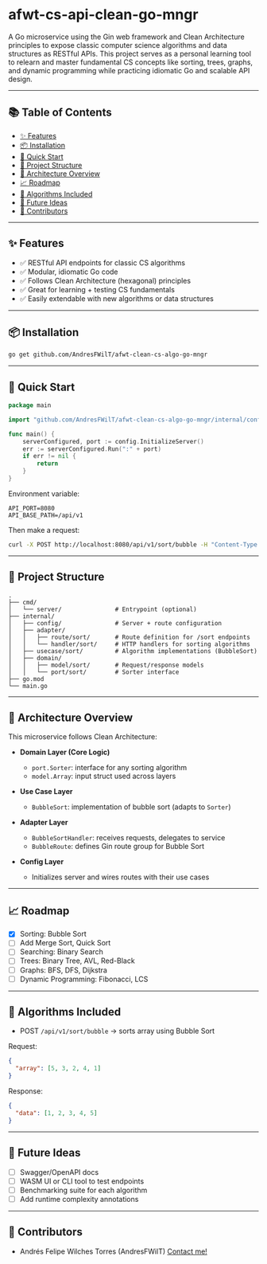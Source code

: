 # afwt-cs-api-clean-go-mngr

A Go microservice using the Gin web framework and Clean Architecture principles to expose classic computer science algorithms and data structures as RESTful APIs. This project serves as a personal learning tool to relearn and master fundamental CS concepts like sorting, trees, graphs, and dynamic programming while practicing idiomatic Go and scalable API design.

---

## 📚 Table of Contents

- [✨ Features](#-features)
- [📦 Installation](#-installation)
- [🚀 Quick Start](#-quick-start)
- [📁 Project Structure](#-project-structure)
- [🧩 Architecture Overview](#-architecture-overview)
- [📈 Roadmap](#-roadmap)
- [🧠 Algorithms Included](#-algorithms-included)
- [🔧 Future Ideas](#-future-ideas)
- [📄 Contributors](#contributors)

---

## ✨ Features

- ✅ RESTful API endpoints for classic CS algorithms
- ✅ Modular, idiomatic Go code
- ✅ Follows Clean Architecture (hexagonal) principles
- ✅ Great for learning + testing CS fundamentals
- ✅ Easily extendable with new algorithms or data structures

---

## 📦 Installation

```bash
go get github.com/AndresFWilT/afwt-clean-cs-algo-go-mngr
```

---

## 🚀 Quick Start

```go
package main

import "github.com/AndresFWilT/afwt-clean-cs-algo-go-mngr/internal/config"

func main() {
	serverConfigured, port := config.InitializeServer()
	err := serverConfigured.Run(":" + port)
	if err != nil {
		return
	}
}
```

Environment variable:
```
API_PORT=8080
API_BASE_PATH=/api/v1
```

Then make a request:
```bash
curl -X POST http://localhost:8080/api/v1/sort/bubble -H "Content-Type: application/json" -d '{"array": [5, 2, 4, 3, 1]}'
```

---

## 📁 Project Structure

```
.
├── cmd/
│   └── server/               # Entrypoint (optional)
├── internal/
│   ├── config/               # Server + route configuration
│   ├── adapter/
│   │   ├── route/sort/       # Route definition for /sort endpoints
│   │   └── handler/sort/     # HTTP handlers for sorting algorithms
│   ├── usecase/sort/         # Algorithm implementations (BubbleSort)
│   ├── domain/
│   │   ├── model/sort/       # Request/response models
│   │   └── port/sort/        # Sorter interface
├── go.mod
└── main.go
```

---

## 🧩 Architecture Overview

This microservice follows Clean Architecture:

- **Domain Layer (Core Logic)**
    - `port.Sorter`: interface for any sorting algorithm
    - `model.Array`: input struct used across layers

- **Use Case Layer**
    - `BubbleSort`: implementation of bubble sort (adapts to `Sorter`)

- **Adapter Layer**
    - `BubbleSortHandler`: receives requests, delegates to service
    - `BubbleRoute`: defines Gin route group for Bubble Sort

- **Config Layer**
    - Initializes server and wires routes with their use cases

---

## 📈 Roadmap

- [x] Sorting: Bubble Sort
- [ ] Add Merge Sort, Quick Sort
- [ ] Searching: Binary Search
- [ ] Trees: Binary Tree, AVL, Red-Black
- [ ] Graphs: BFS, DFS, Dijkstra
- [ ] Dynamic Programming: Fibonacci, LCS

---

## 🧠 Algorithms Included

- POST `/api/v1/sort/bubble` → sorts array using Bubble Sort

Request:
```json
{
  "array": [5, 3, 2, 4, 1]
}
```

Response:
```json
{
  "data": [1, 2, 3, 4, 5]
}
```

---

## 🔧 Future Ideas

- [ ] Swagger/OpenAPI docs
- [ ] WASM UI or CLI tool to test endpoints
- [ ] Benchmarking suite for each algorithm
- [ ] Add runtime complexity annotations

---

## 📄 Contributors

- Andrés Felipe Wilches Torres (AndresFWilT) [Contact me!](mailto:andresfwilchestdev@gmail.com)
